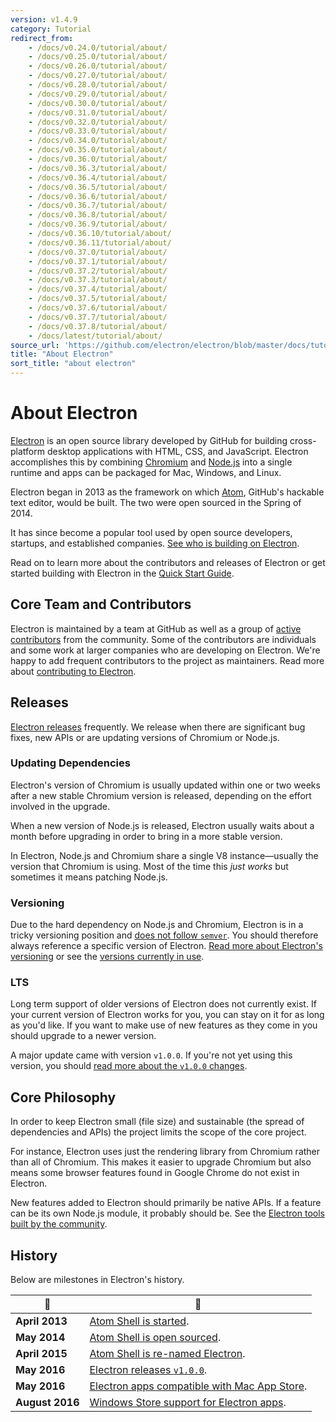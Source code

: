```yaml
---
version: v1.4.9
category: Tutorial
redirect_from:
    - /docs/v0.24.0/tutorial/about/
    - /docs/v0.25.0/tutorial/about/
    - /docs/v0.26.0/tutorial/about/
    - /docs/v0.27.0/tutorial/about/
    - /docs/v0.28.0/tutorial/about/
    - /docs/v0.29.0/tutorial/about/
    - /docs/v0.30.0/tutorial/about/
    - /docs/v0.31.0/tutorial/about/
    - /docs/v0.32.0/tutorial/about/
    - /docs/v0.33.0/tutorial/about/
    - /docs/v0.34.0/tutorial/about/
    - /docs/v0.35.0/tutorial/about/
    - /docs/v0.36.0/tutorial/about/
    - /docs/v0.36.3/tutorial/about/
    - /docs/v0.36.4/tutorial/about/
    - /docs/v0.36.5/tutorial/about/
    - /docs/v0.36.6/tutorial/about/
    - /docs/v0.36.7/tutorial/about/
    - /docs/v0.36.8/tutorial/about/
    - /docs/v0.36.9/tutorial/about/
    - /docs/v0.36.10/tutorial/about/
    - /docs/v0.36.11/tutorial/about/
    - /docs/v0.37.0/tutorial/about/
    - /docs/v0.37.1/tutorial/about/
    - /docs/v0.37.2/tutorial/about/
    - /docs/v0.37.3/tutorial/about/
    - /docs/v0.37.4/tutorial/about/
    - /docs/v0.37.5/tutorial/about/
    - /docs/v0.37.6/tutorial/about/
    - /docs/v0.37.7/tutorial/about/
    - /docs/v0.37.8/tutorial/about/
    - /docs/latest/tutorial/about/
source_url: 'https://github.com/electron/electron/blob/master/docs/tutorial/about.md'
title: "About Electron"
sort_title: "about electron"
---
```


# About Electron

[Electron](http://electron.atom.io) is an open source library developed by GitHub for building cross-platform desktop applications with HTML, CSS, and JavaScript. Electron accomplishes this by combining [Chromium](https://www.chromium.org/Home) and [Node.js](https://nodejs.org) into a single runtime and apps can be packaged for Mac, Windows, and Linux.

Electron began in 2013 as the framework on which [Atom](https://atom.io), GitHub's hackable text editor, would be built. The two were open sourced in the Spring of 2014.

It has since become a popular tool used by open source developers, startups, and established companies. [See who is building on Electron](/apps).

Read on to learn more about the contributors and releases of Electron or get started building with Electron in the [Quick Start Guide](../quick-start).

## Core Team and Contributors

Electron is maintained by a team at GitHub as well as a group of [active contributors](https://github.com/electron/electron/graphs/contributors) from the community. Some of the contributors are individuals and some work at larger companies who are developing on Electron. We're happy to add frequent contributors to the project as maintainers. Read more about [contributing to Electron](https://github.com/electron/electron/blob/master/CONTRIBUTING.md).

## Releases

[Electron releases](https://github.com/electron/electron/releases) frequently. We release when there are significant bug fixes, new APIs or are updating versions of Chromium or Node.js.

### Updating Dependencies

Electron's version of Chromium is usually updated within one or two weeks after a new stable Chromium version is released, depending on the effort involved in the upgrade.

When a new version of Node.js is released, Electron usually waits about a month before upgrading in order to bring in a more stable version.

In Electron, Node.js and Chromium share a single V8 instance—usually the version that Chromium is using. Most of the time this _just works_ but sometimes it means patching Node.js.


### Versioning

Due to the hard dependency on Node.js and Chromium, Electron is in a tricky versioning position and [does not follow `semver`](http://semver.org). You should therefore always reference a specific version of Electron. [Read more about Electron's versioning](http://electron.atom.io/docs/tutorial/electron-versioning/) or see the [versions currently in use](https://electron.atom.io/#electron-versions).

### LTS

Long term support of older versions of Electron does not currently exist. If your current version of Electron works for you, you can stay on it for as long as you'd like. If you want to make use of new features as they come in you should upgrade to a newer version.

A major update came with version `v1.0.0`. If you're not yet using this version, you should [read more about the `v1.0.0` changes](http://electron.atom.io/blog/2016/05/11/electron-1-0).

## Core Philosophy

In order to keep Electron small (file size) and sustainable (the spread of dependencies and APIs) the project limits the scope of the core project.

For instance, Electron uses just the rendering library from Chromium rather than all of Chromium. This makes it easier to upgrade Chromium but also means some browser features found in Google Chrome do not exist in Electron.

New features added to Electron should primarily be native APIs. If a feature can be its own Node.js module, it probably should be. See the [Electron tools built by the community](http://electron.atom.io/community).

## History

Below are milestones in Electron's history.

| :calendar: | :tada: |
| --- | --- |
| **April 2013**| [Atom Shell is started](https://github.com/electron/electron/commit/6ef8875b1e93787fa9759f602e7880f28e8e6b45).|
| **May 2014** | [Atom Shell is open sourced](http://blog.atom.io/2014/05/06/atom-is-now-open-source.html). |
| **April 2015** | [Atom Shell is re-named Electron](https://github.com/electron/electron/pull/1389). |
| **May 2016** | [Electron releases `v1.0.0`](http://electron.atom.io/blog/2016/05/11/electron-1-0).|
| **May 2016** | [Electron apps compatible with Mac App Store](http://electron.atom.io/docs/tutorial/mac-app-store-submission-guide).|
| **August 2016** | [Windows Store support for Electron apps](http://electron.atom.io/docs/tutorial/windows-store-guide).|
